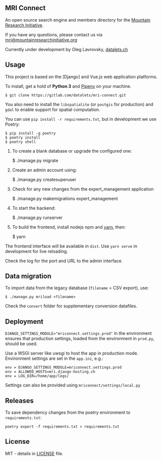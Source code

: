## MRI Connect

An open source search engine and members directory for the [Mountain Research Initiative](https://mountainresearchinitiative.org/).

If you have any questions, please contact us via mri@mountainresearchinitiative.org

Currently under development by Oleg Lavrovsky, [datalets.ch](https://datalets.ch)

## Usage

This project is based on the [Django] and Vue.js web application platforms.

To install, get a hold of **Python 3** and [Pipenv](https://github.com/pypa/pipenv) on your machine.

    $ git clone https://gitlab.com/datalets/mri-connect.git

You also need to install the `libspatialite` (or `postgis` for production) and `gdal` to enable support for spatial computation.

You can use `pip install -r requirements.txt`, but in development we use Poetry:

    $ pip install -g poetry
    $ poetry install
    $ poetry shell

1. To create a blank database or upgrade the configured one:

    $ ./manage.py migrate

2. Create an admin account using:

    $ ./manage.py createsuperuser

3. Check for any new changes from the expert_management application

    $ ./manage.py makemigrations expert_management

4. To start the backend:

    $ ./manage.py runserver

5. To build the frontend, install nodejs npm and [yarn](https://yarnpkg.com/), then:

    $ yarn

The frontend interface will be available in `dist`. Use `yarn serve` in development for live reloading.

Check the log for the port and URL to the admin interface.

## Data migration

To import data from the legacy database (`filename` = CSV export), use:

    $ ./manage.py mriload <filename>

Check the `convert` folder for supplementary conversion datafiles.

## Deployment

`DJANGO_SETTINGS_MODULE="mriconnect.settings.prod"` in the environment ensures that production settings, loaded from the environment in `prod.py`, should be used.

Use a WSGI server like uwsgi to host the app in production mode. Environment settings are set in the `app.ini`, e.g.:

```
env = DJANGO_SETTINGS_MODULE=mriconnect.settings.prod
env = ALLOWED_HOSTS=mri.django-hosting.ch
env = LOG_DIR=/home/app/logs/
```

Settings can also be provided using `mriconnect/settings/local.py`

## Releases

To save dependency changes from the poetry environment to `requirements.txt`:

    poetry export -f requirements.txt > requirements.txt

## License

MIT - details in [LICENSE](LICENSE) file.
